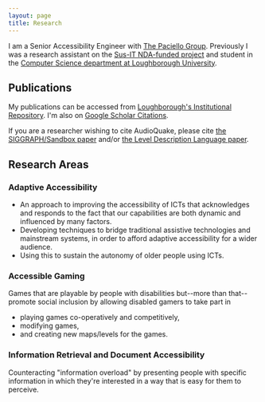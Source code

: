 ```yaml
---
layout: page
title: Research
---
```


I am a Senior Accessibility Engineer with [The Paciello Group](http://paciellogroup.com/).  Previously I was a research assistant on the [Sus-IT NDA-funded project](http://www.newdynamics.group.shef.ac.uk/sus-it.html) and student in the [Computer Science department at Loughborough University](http://www.cs.lboro.ac.uk/).

## Publications

My publications can be accessed from [Loughborough's Institutional Repository](https://repository.lboro.ac.uk/search?q=%3Aauthor%3A+%22Matthew+T.+Atkinson%22).  I'm also on [Google Scholar Citations](http://scholar.google.com/citations?hl=en&user=a3_nU40AAAAJ).

If you are a researcher wishing to cite AudioQuake, please cite [the SIGGRAPH/Sandbox paper](http://hdl.handle.net/2134/4431) and/or [the Level Description Language paper](http://hdl.handle.net/2134/4478).

## Research Areas

### Adaptive Accessibility

 * An approach to improving the accessibility of ICTs that acknowledges and responds to the fact that our capabilities are both dynamic and influenced by many factors.
 * Developing techniques to bridge traditional assistive technologies and mainstream systems, in order to afford adaptive accessibility for a wider audience.
 * Using this to sustain the autonomy of older people using ICTs.

### Accessible Gaming

Games that are playable by people with disabilities but--more than that--promote social inclusion by allowing disabled gamers to take part in

 * playing games co-operatively and competitively,
 * modifying games,
 * and creating new maps/levels for the games.

### Information Retrieval and Document Accessibility

Counteracting "information overload" by presenting people with specific information in which they're interested in a way that is easy for them to perceive.
